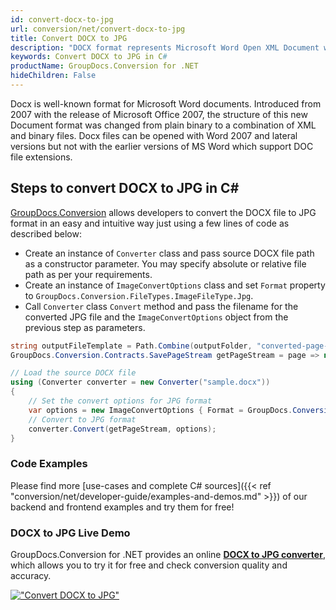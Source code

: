 ```yaml
---
id: convert-docx-to-jpg
url: conversion/net/convert-docx-to-jpg
title: Convert DOCX to JPG
description: "DOCX format represents Microsoft Word Open XML Document with .docx extension. Learn how to convert DOCX to JPG file programmatically in C# language using GroupDocs.Conversion for .NET library."
keywords: Convert DOCX to JPG in C#
productName: GroupDocs.Conversion for .NET
hideChildren: False
---
```


Docx is well-known format for Microsoft Word documents. Introduced from 2007 with the release of Microsoft Office 2007, the structure of this new Document format was changed from plain binary to a combination of XML and binary files. Docx files can be opened with Word 2007 and lateral versions but not with the earlier versions of MS Word which support DOC file extensions.

## Steps to convert DOCX to JPG in C#

[GroupDocs.Conversion](https://products.groupdocs.com/conversion/net) allows developers to convert the DOCX file to JPG format in an easy and intuitive way just using a few lines of code as described below:

* Create an instance of `Converter` class and pass source DOCX file path as a constructor parameter. You may specify absolute or relative file path as per your requirements. 
* Create an instance of `ImageConvertOptions` class and set `Format` property to `GroupDocs.Conversion.FileTypes.ImageFileType.Jpg`.
* Call `Converter` class `Convert` method and pass the filename for the converted JPG file and the `ImageConvertOptions` object from the previous step as parameters.

```csharp
string outputFileTemplate = Path.Combine(outputFolder, "converted-page-{0}.jpg");
GroupDocs.Conversion.Contracts.SavePageStream getPageStream = page => new FileStream(string.Format(outputFileTemplate, page), FileMode.Create);

// Load the source DOCX file
using (Converter converter = new Converter("sample.docx"))
{
    // Set the convert options for JPG format
    var options = new ImageConvertOptions { Format = GroupDocs.Conversion.FileTypes.ImageFileType.Jpg };   
    // Convert to JPG format
    converter.Convert(getPageStream, options);
}
```

### Code Examples

Please find more [use-cases and complete C# sources]({{< ref "conversion/net/developer-guide/examples-and-demos.md" >}}) of our backend and frontend examples and try them for free!

### DOCX to JPG Live Demo

GroupDocs.Conversion for .NET provides an online [**DOCX to JPG converter**](https://products.groupdocs.app/conversion/docx-to-jpg), which allows you to try it for free and check conversion quality and accuracy.

[!["Convert DOCX to JPG"](conversion/net/images/convert-to-jpg/convert-docx-to-jpg.png)](https://products.groupdocs.app/conversion/docx-to-jpg)